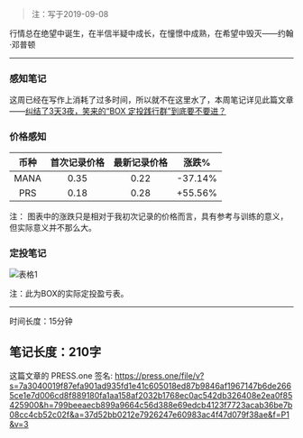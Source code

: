 >注：写于2019-09-08

行情总在绝望中诞生，在半信半疑中成长，在憧憬中成熟，在希望中毁灭——约翰·邓普顿

------
### 感知笔记
这周已经在写作上消耗了过多时间，所以就不在这里水了，本周笔记详见此篇文章——[纠结了3天3夜，笑来的“BOX 定投践行群”到底要不要进？](https://press.one/files/c6dc42b183f982489c6bd605ccce4345d6677ddcbdd2b3c5054f64256b54e4ce)

### 价格感知

| 币种 | 首次记录价格 | 最新记录价格 | 涨跌% |
| :--: | :----------: | :----------: | :-----: |
| MANA | 0.35 | 0.22 | -37.14% |
| PRS | 0.18 | 0.28 | +55.56% |

注： 图表中的涨跌只是相对于我初次记录的价格而言，具有参考与训练的意义，但实际意义并不那么大。

### 定投笔记


![表格1](https://press.one/thumbnail?width=720&url=https://static.press.one/e4/21/e4217e4627fb6f2b75e1b40f37f3918ebc80a490718e506fab4783dd073b6853.jpg)


注：此为BOX的实际定投盈亏表。

------

时间长度：15分钟

笔记长度：210字
----
这篇文章的 PRESS.one 签名:
https://press.one/file/v?s=7a3040019f87efa901ad935fd1e41c605018ed87b9846af1967147b6de2665ce1e7d006cd8f889180fa1aa158af2032b1768ec0ac542db326408e2ea0f85425900&h=799beeaecb899a9664c56d388e69edcb4123f7723acab36be7b08cc4cb52c02f&a=37d52bb0212e7926247e60983ac4f47d079f38ae&f=P1&v=3
